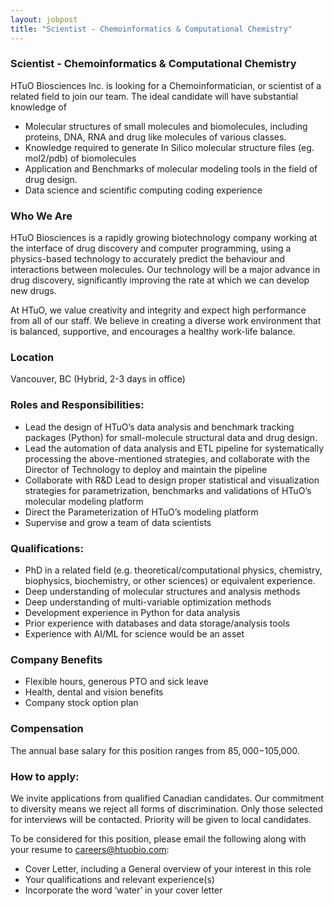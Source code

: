```yaml
---
layout: jobpost
title: "Scientist - Chemoinformatics & Computational Chemistry"
---
```


### Scientist - Chemoinformatics & Computational Chemistry

HTuO Biosciences Inc. is looking for a Chemoinformatician, or scientist of a related field to join our team. The ideal candidate will have substantial knowledge of

* Molecular structures of small molecules and biomolecules, including proteins, DNA, RNA and drug like molecules of various classes.
* Knowledge required to generate In Silico molecular structure files (eg. mol2/pdb) of biomolecules
* Application and Benchmarks of molecular modeling tools in the field of drug design.
* Data science and scientific computing coding experience

### Who We Are
HTuO Biosciences is a rapidly growing biotechnology company working at the interface of drug discovery and computer programming, using a physics-based technology to accurately predict the behaviour and interactions between molecules. Our technology will be a major advance in drug discovery, significantly improving the rate at which we can develop new drugs.

At HTuO, we value creativity and integrity and expect high performance from all of our staff. We believe in creating a diverse work environment that is balanced, supportive, and encourages a healthy work-life balance.

### Location
Vancouver, BC (Hybrid, 2-3 days in office)

### Roles and Responsibilities:
* Lead the design of HTuO’s data analysis and benchmark tracking packages (Python) for small-molecule structural data and drug design.
* Lead the automation of data analysis and ETL pipeline for systematically processing the above-mentioned strategies, and collaborate with the Director of Technology to deploy and maintain the pipeline
* Collaborate with R&D Lead to design proper statistical and visualization strategies for parametrization, benchmarks and validations of HTuO’s molecular modeling platform
* Direct the Parameterization of HTuO’s modeling platform
* Supervise and grow a team of data scientists

### Qualifications:
* PhD in a related field (e.g. theoretical/computational physics, chemistry, biophysics, biochemistry, or other sciences) or equivalent experience.
* Deep understanding of molecular structures and analysis methods
* Deep understanding of multi-variable optimization methods
* Development experience in Python for data analysis
* Prior experience with databases and data storage/analysis tools
* Experience with AI/ML for science would be an asset

### Company Benefits 
* Flexible hours, generous PTO and sick leave
* Health, dental and vision benefits
* Company stock option plan

### Compensation
The annual base salary for this position ranges from $85,000-$105,000.

### How to apply:
We invite applications from qualified Canadian candidates. Our commitment to diversity means we reject all forms of discrimination. Only those selected for interviews will be contacted. Priority will be given to local candidates.

To be considered for this position, please email the following along with your resume to [careers@htuobio.com](mailto:careers@htuobio.com):
* Cover Letter, including a General overview of your interest in this role
* Your qualifications and relevant experience(s)
* Incorporate the word ‘water’ in your cover letter
